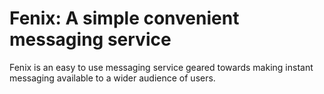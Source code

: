 # Fenix: A simple convenient messaging service

Fenix is an easy to use messaging service geared towards making instant messaging available to a wider audience of users.
